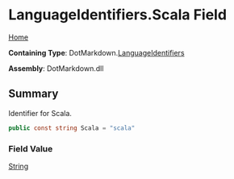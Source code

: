 # LanguageIdentifiers\.Scala Field

[Home](../../../README.md)

**Containing Type**: DotMarkdown\.[LanguageIdentifiers](../README.md)

**Assembly**: DotMarkdown\.dll

## Summary

Identifier for Scala\.

```csharp
public const string Scala = "scala"
```

### Field Value

[String](https://docs.microsoft.com/en-us/dotnet/api/system.string)

